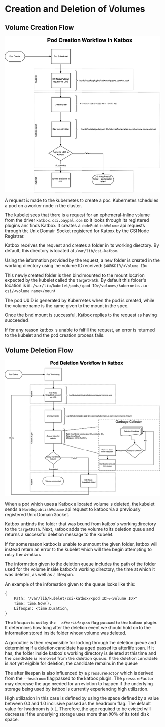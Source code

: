 # Creation and Deletion of Volumes
## Volume Creation Flow
![Katbox Create Flow](images/katboxCreate.png)

A request is made to the kubernetes to create a pod.  Kubernetes schedules a pod on a worker node in the cluster.

The kubelet sees that there is a request for an ephemeral-inline volume from the driver `katbox.csi.paypal.com` so it looks through its registered plugins and finds Katbox. It creates a `NodePublishVolume` api requests through the Unix Domain Socket registered for Katbox by the CSI Node Registrar.

Katbox receives the request and creates a folder in its working directory. By default, this directory is located at `/var/lib/csi-katbox`.

Using the information provided by the request, a new folder is created in the working directory using the volume ID received:
`$WORKDIR/<Volume ID>`

This newly created folder is then bind mounted to the mount location expected by the kubelet called the `targetPath`. By default this folder's location is in:
`/var/lib/kubelet/pods/<pod ID>/volumes/kubernetes.io-csi/<volume name>/mount`

The pod UUID is generated by Kubernetes when the pod is created, while the volume name is the name given to the mount in the spec.

Once the bind mount is successful, Katbox replies to the request as having succeeded.

If for any reason katbox is unable to fulfill the request, an error is returned to the kubelet and the pod creation process fails.

## Volume Deletion Flow
![Katbox Delete Flow](images/katboxDelete.png)

When a pod which uses a Katbox allocated volume is deleted, the kubelet sends a `NodeUnpublishVolume` api request to katbox via a previously registered Unix Domain Socket.

Katbox unbinds the folder that was bound from katbox's working directory to the `targetPath`.  Next, katbox adds the volume to its deletion queue and returns a successful deletion message to the kubelet. 

If for some reason katbox is unable to unmount the given folder, katbox will instead return an error to the kubelet which will then begin attempting to retry the deletion.

The information given to the deletion queue includes the path of the folder used for the volume inside katbox's working directory, the time at which it was deleted, as well as a lifespan.

An example of the information given to the queue looks like this:
```
{
    Path: "/var/lib/kubelet/csi-katbox/<pod ID>/<volume ID>",
    Time: time.Now(),
    Lifespan: <time.Duration,
}
```

The lifespan is set by the `--afterLifespan` flag passed to the katbox plugin. It determines how long after the deletion event we should hold on to the information stored inside folder whose volume was deleted. 

A goroutine is then responsible for looking through the deletion queue and determining if a deletion candidate has aged passed its afterlife span. If it has, the folder inside katbox's working directory is deleted at this time and the candidate is removed from the deletion queue. If the deletion candidate is _not_ yet eligible for deletion, the candidate remains in the queue.

The after lifespan is also influenced by a `pressureFactor` which is derived from the `--headroom` flag passed to the katbox plugin. The `pressureFactor` may decrease the age needed for an eviction to happen if the underlying storage being used by katbox is currently experiencing high utilization. 

High utilization in this case is defined by using the space defined by a value between 0.0 and 1.0 inclusive passed as the headroom flag.  The default value for headroom is `0.1`.  Therefore, the age required to be evicted will decrease if the underlying storage uses more than 90% of its total disk space.


